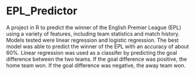 # EPL_Predictor
A project in R to predict the winner of the English Premier League (EPL) using a variety of features, including team statistics and match history. Models tested were linear regression and logistic regression. The best model was able to predict the winner of the EPL with an accuracy of about 60%. Linear regression was used as a classifer by predicting the goal difference between the two teams. If the goal difference was positive, the home team won. If the goal difference was negative, the away team won.
